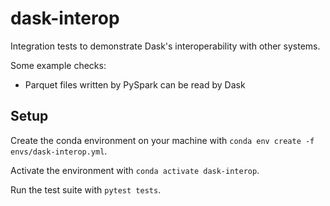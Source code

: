 # dask-interop

Integration tests to demonstrate Dask's interoperability with other systems.

Some example checks:

* Parquet files written by PySpark can be read by Dask

## Setup

Create the conda environment on your machine with `conda env create -f envs/dask-interop.yml`.

Activate the environment with `conda activate dask-interop`.

Run the test suite with `pytest tests`.

